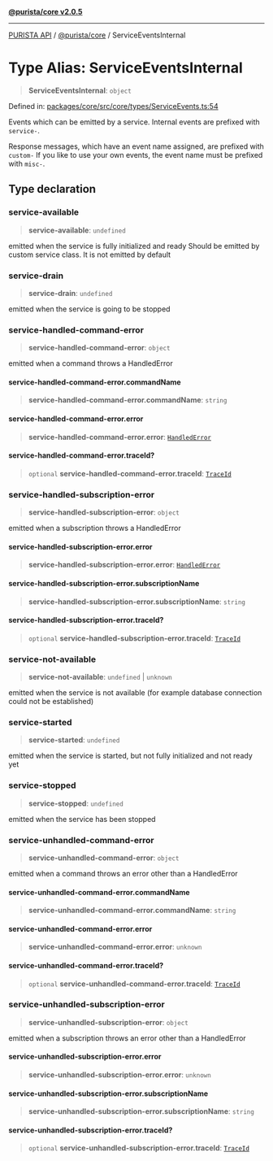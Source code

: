 [**@purista/core v2.0.5**](../README.md)

***

[PURISTA API](../../../packages.md) / [@purista/core](../README.md) / ServiceEventsInternal

# Type Alias: ServiceEventsInternal

> **ServiceEventsInternal**: `object`

Defined in: [packages/core/src/core/types/ServiceEvents.ts:54](https://github.com/puristajs/purista/blob/master/packages/core/src/core/types/ServiceEvents.ts#L54)

Events which can be emitted by a service.
Internal events are prefixed with `service-`.

Response messages, which have an event name assigned, are prefixed with `custom-`
If you like to use your own events, the event name must be prefixed with `misc-`.

## Type declaration

### service-available

> **service-available**: `undefined`

emitted when the service is fully initialized and ready
Should be emitted by custom service class.
It is not emitted by default

### service-drain

> **service-drain**: `undefined`

emitted when the service is going to be stopped

### service-handled-command-error

> **service-handled-command-error**: `object`

emitted when a command throws a HandledError

#### service-handled-command-error.commandName

> **service-handled-command-error.commandName**: `string`

#### service-handled-command-error.error

> **service-handled-command-error.error**: [`HandledError`](../classes/HandledError.md)

#### service-handled-command-error.traceId?

> `optional` **service-handled-command-error.traceId**: [`TraceId`](TraceId.md)

### service-handled-subscription-error

> **service-handled-subscription-error**: `object`

emitted when a subscription throws a HandledError

#### service-handled-subscription-error.error

> **service-handled-subscription-error.error**: [`HandledError`](../classes/HandledError.md)

#### service-handled-subscription-error.subscriptionName

> **service-handled-subscription-error.subscriptionName**: `string`

#### service-handled-subscription-error.traceId?

> `optional` **service-handled-subscription-error.traceId**: [`TraceId`](TraceId.md)

### service-not-available

> **service-not-available**: `undefined` \| `unknown`

emitted when the service is not available (for example database connection could not be established)

### service-started

> **service-started**: `undefined`

emitted when the service is started, but not fully initialized and not ready yet

### service-stopped

> **service-stopped**: `undefined`

emitted when the service has been stopped

### service-unhandled-command-error

> **service-unhandled-command-error**: `object`

emitted when a command throws an error other than a HandledError

#### service-unhandled-command-error.commandName

> **service-unhandled-command-error.commandName**: `string`

#### service-unhandled-command-error.error

> **service-unhandled-command-error.error**: `unknown`

#### service-unhandled-command-error.traceId?

> `optional` **service-unhandled-command-error.traceId**: [`TraceId`](TraceId.md)

### service-unhandled-subscription-error

> **service-unhandled-subscription-error**: `object`

emitted when a subscription throws an error other than a HandledError

#### service-unhandled-subscription-error.error

> **service-unhandled-subscription-error.error**: `unknown`

#### service-unhandled-subscription-error.subscriptionName

> **service-unhandled-subscription-error.subscriptionName**: `string`

#### service-unhandled-subscription-error.traceId?

> `optional` **service-unhandled-subscription-error.traceId**: [`TraceId`](TraceId.md)
